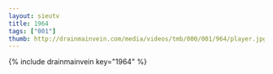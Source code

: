 ```yaml
--- 
layout: sieutv
title: 1964
tags: ["001"]
thumb: http://drainmainvein.com/media/videos/tmb/000/001/964/player.jpg
---
```

{% include drainmainvein key="1964" %} 
